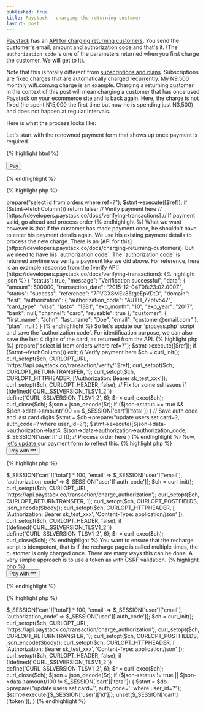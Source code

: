 ```yaml
---
published: true
title: Paystack - charging the returning customer
layout: post
---
```

[Paystack](http://paystack.co) has an [API for charging returning customers](https://developers.paystack.co/docs/charging-returning-customers). You send the customer's email, amount and authorization code and that's it. (The `authorization code` is one of the parameters returned when you first charge the customer. We will get to it).

Note that this is totally different from [subscriptions and plans](https://developers.paystack.co/docs/create-subscription). Subscriptions are fixed charges that are automatically charged recurrently. My N9,500 monthly wifi.com.ng charge is an example. Charging a returning customer in the context of this post will mean charging a customer that has once used Paystack on your ecommerce site and is back again. Here, the charge is not fixed (he spent N15,000 the first time but now he is spending just N3,500) and does not happen at regular intervals.

Here is what the process looks like:

Let's start with the renowned payment form that shows up once payment is required.

{% highlight html %}
<!-- pay.html -->
<script src="assets/js/jquery.js"></script>
<script>
  function pay(){
    var handler = PaystackPop.setup({
      key: 'pk_test_xxx',
      email: '<?= $_SESSION['user']['email']; ?>',
      amount: <?= $_SESSION['cart']['total'] * 100; ?>,
      ref: '<?= uniqid(); ?>',
      callback: function(response){
        $('form').append('<input type="text" name="ref" value="'+response.trxref+'">').submit();
      }
    });
    handler.openIframe();
  }
</script>
<form method="post" action="process">
  <script src="https://js.paystack.co/v1/inline.js"></script>
  <button type="button" onclick="pay()" class="btn btn-danger">Pay</button>
</form>
{% endhighlight %}

{% highlight php %}
<?php
// process.php
$ref = some_filter_fn($_POST['ref']);

// Confirm ref hasnt been used
$stmt = $db->prepare("select id from orders where ref=?");
$stmt->execute([$ref]);
if ($stmt->fetchColumn())
  return false;

// Verify payment here
// [https://developers.paystack.co/docs/verifying-transactions]
// If payment valid, go ahead and process order
{% endhighlight %}

What we want however is that if the customer has made payment once, he shouldn't have to enter his payment details again. We use his existing payment details to process the new charge. There is an [API for this](https://developers.paystack.co/docs/charging-returning-customers). But we need to have his `authorization code`. The `authorization code` is returned anytime we verify a payment like we did above. For reference, here is an example response from the [verify API](https://developers.paystack.co/docs/verifying-transactions):

{% highlight json %}
{
  "status": true,
  "message": "Verification successful",
  "data": {
    "amount": 500000,
    "transaction_date": "2015-12-04T08:23:02.000Z",
    "status": "success",
    "reference": "7PVGX8MEk85tgeEpVDtD",
    "domain": "test",
    "authorization": {
      "authorization_code": "AUTH_72btv547",
      "card_type": "visa",
      "last4": "1381",
      "exp_month": "10",
      "exp_year": "2017",
      "bank": null,
      "channel": "card",
      "reusable": true
    },
    "customer": {
      "first_name": "John",
      "last_name": "Doe",
      "email": "customer@email.com"
    },
    "plan": null
  }
}
{% endhighlight %}

So let's update our `process.php` script and save the `authorization code`. For identification purpose, we can also save the last 4 digits of the card, as returned from the API.

{% highlight php %}
<?php
// process.php

$ref = some_filter_fn($_POST['ref']);

// Confirm ref hasnt been used
$stmt = $db->prepare("select id from orders where ref=?");
$stmt->execute([$ref]);
if ($stmt->fetchColumn())
  exit;

// Verify payment here
$ch = curl_init();
curl_setopt($ch, CURLOPT_URL,
  'https://api.paystack.co/transaction/verify/'.$ref);
curl_setopt($ch, CURLOPT_RETURNTRANSFER, 1);
curl_setopt($ch, CURLOPT_HTTPHEADER, ['Authorization: Bearer sk_test_xxx']);
curl_setopt($ch, CURLOPT_HEADER, false);
// Fix for some ssl issues
if (!defined('CURL_SSLVERSION_TLSV1_2'))
  define('CURL_SSLVERSION_TLSV1_2', 6);
$r = curl_exec($ch);
curl_close($ch);
$json = json_decode($r);

if ($json->status == true &&
   $json->data->amount/100 == $_SESSION['cart']['total']) {

  // Save auth code and last card digits
  $stmt = $db->prepare("update users set card=?, auth_code=?
    where user_id=?");
  $stmt->execute([$json->data->authorization->last4,
    $json->data->authorization->authorization_code, $_SESSION['user']['id']]);

  // Process order here
}
{% endhighlight %}

Now, let's update our payment form to reflect this.

{% highlight php %}
<!-- pay.html -->
<?php
// If he is a returning customer
// Assumption: auth code and card details already retrieved from db
//    and saved in session
if ($_SESSION['user']['auth_code']) {
?>
  <form method="post" action="recharge">
    <button type="submit">Pay
    <?= number_format($_SESSION['cart']['total'], 2); ?> with
    *** <?= $_SESSION['user']['card']; ?></button>
  </form>
<?php
}
else {
  // Our normal payment form for new users here
}
{% endhighlight %}

{% highlight php %}
<?php
// recharge.php
// if there is a post action...

$body = ['amount' => $_SESSION['cart']['total'] * 100,
  'email' => $_SESSION['user']['email'],
  'authorization_code' => $_SESSION['user']['auth_code']];

$ch = curl_init();
curl_setopt($ch, CURLOPT_URL,
  'https://api.paystack.co/transaction/charge_authorization');
curl_setopt($ch, CURLOPT_RETURNTRANSFER, 1);
curl_setopt($ch, CURLOPT_POSTFIELDS, json_encode($body));
curl_setopt($ch, CURLOPT_HTTPHEADER, [
    'Authorization: Bearer sk_test_xxx',
    'Content-Type: application/json'
  ]);
curl_setopt($ch, CURLOPT_HEADER, false);
if (!defined('CURL_SSLVERSION_TLSV1_2'))
  define('CURL_SSLVERSION_TLSV1_2', 6);
$r = curl_exec($ch);
curl_close($ch);
{% endhighlight %}

You want to ensure that the recharge script is idempotent, that is if the recharge page is called multiple times, the customer is only charged once. There are many ways this can be done. A very simple approach is to use a token as with CSRF validation.

{% highlight php %}
<!-- pay.html -->
<?php
if ($_SESSION['user']['auth_code']) {
  $_SESSION['cart']['token'] = md5(session_id().' '.json_encode($_SESSION['cart']));
?>
  <form method="post" action="recharge">
    <input type="hidden" name="token" value="<?= $_SESSION['cart']['token']; ?>">
    <button type="submit">Pay
    <?= number_format($_SESSION['cart']['total'], 2); ?> with
    *** <?= $_SESSION['user']['card']; ?></button>
  </form>
<?php
}
else {
  // Our normal payment form for new users here
}
?>
{% endhighlight %}

{% highlight php %}
<?php
// recharge.php
if ($_POST['token'] != $_SESSION['cart']['token']) {
  // Perform error action
  exit;
}
unset($_SESSION['cart']['token']);

// rest of recharge code here
{% endhighlight %}

## Handling failed charges from authorization code

So what happens when the customer's card expires? Paystack obviously won't be able to charge the customer from our authorization code. Remember, the authorization code is attached to the customer's card. Paystack currently doesn't have a way for users to update card details. One way to handle this is that on failed charge, we delete the saved authorization code and card 4 digits so that this brings up the payment form again and we can get new payment details.

{% highlight php %}
<?php
// recharge.php
if ($_POST['token'] != $_SESSION['cart']['token']) {
  // Perform error action
  exit;
}
unset($_SESSION['cart']['token']);

$body = ['amount' => $_SESSION['cart']['total'] * 100,
  'email' => $_SESSION['user']['email'],
  'authorization_code' => $_SESSION['user']['auth_code']];

$ch = curl_init();
curl_setopt($ch, CURLOPT_URL,
  'https://api.paystack.co/transaction/charge_authorization');
curl_setopt($ch, CURLOPT_RETURNTRANSFER, 1);
curl_setopt($ch, CURLOPT_POSTFIELDS, json_encode($body));
curl_setopt($ch, CURLOPT_HTTPHEADER, [
    'Authorization: Bearer sk_test_xxx',
    'Content-Type: application/json'
  ]);
curl_setopt($ch, CURLOPT_HEADER, false);
if (!defined('CURL_SSLVERSION_TLSV1_2'))
  define('CURL_SSLVERSION_TLSV1_2', 6);
$r = curl_exec($ch);
curl_close($ch);
$json = json_decode($r);

if ($json->status != true
  || $json->data->amount/100 != $_SESSION['cart']['total']) {

  $stmt = $db->prepare("update users set card='', auth_code='' where user_id=?");
  $stmt->execute([$_SESSION['user']['id']]);
  unset($_SESSION['cart']['token']);
}
{% endhighlight %}
